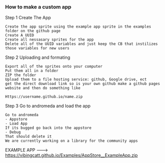 ### How to make a custom app

Step 1 Create The App
```
Create the app sprite using the example app sprite in the examples folder on the github page
Create A UUID
Create all nessasary sprites for the app
Delete all of the UUID variables and just keep the CB that instilizes those variables for new users
```

Step 2 Uploading and formating
```
Export all of the sprites onto your computer
Put them all in a folder
ZIP the folder
Upload them to a file hosting service: github, Google drive, ect
get the direct download link so is your own github make a github pages website and then do something like

Https://username.github.io/name.zip
```
Step 3 Go to andromeda and load the app
```
Go to andromeda
- Appstore
- Load App
If its bugged go back into the appstore
- Debug
That should delete it
We are currently working on a library for the community apps
```
EXAMPLE APP ---> <https://vibingcatt.github.io/Examples/AppStore__ExampleApp.zip>
